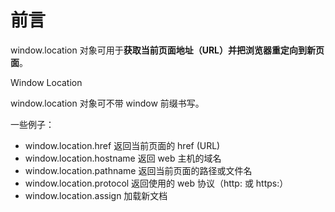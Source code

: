 # 前言

window.location 对象可用于**获取当前页面地址（URL）并把浏览器重定向到新页面**。

Window Location

window.location 对象可不带 window 前缀书写。

一些例子：

- window.location.href 返回当前页面的 href (URL)
- window.location.hostname 返回 web 主机的域名
- window.location.pathname 返回当前页面的路径或文件名
- window.location.protocol 返回使用的 web 协议（http: 或 https:）
- window.location.assign 加载新文档

